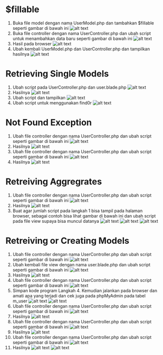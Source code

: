 # $fillable

1. Buka file model dengan nama UserModel.php dan tambahkan $fillable seperti gambar
di bawah ini
![alt text](<Screenshot 2024-03-08 084429.png>)
2. Buka file controller dengan nama UserController.php dan ubah script untuk
menambahkan data baru seperti gambar di bawah ini
![alt text](<Screenshot 2024-03-08 084708.png>)
3. Hasil pada browser
![alt text](<Screenshot 2024-03-08 084820.png>)
4. Ubah kembali UserModel.php dan UserController.php dan tampilkan hasilnya
![alt text](<Screenshot 2024-03-08 085403.png>)

# Retrieving Single Models

1.  Ubah script pada UserController.php dan user.blade.php
![alt text](<Screenshot 2024-03-08 090422.png>)
2. Hasilnya
![alt text](<Screenshot 2024-03-08 091138.png>)
3. Ubah script dan tampilkan
![alt text](<Screenshot 2024-03-08 091138-1.png>)
4. Ubah script untuk menggunakan find0r
![alt text](<Screenshot 2024-03-10 160530.png>)

# Not Found Exception

1. Ubah file controller dengan nama UserController.php dan ubah script seperti gambar
di bawah ini
![alt text](<Screenshot 2024-03-10 163325.png>)
2. Hasilnya
![alt text](<Screenshot 2024-03-10 163601.png>)
3. Ubah file controller dengan nama UserController.php dan ubah script seperti gambar di bawah ini
![alt text](<Screenshot 2024-03-10 163701.png>)
4. Hasilnya 
![alt text](<Screenshot 2024-03-10 161310.png>)

# Retreiving Aggregrates

1. Ubah file controller dengan nama UserController.php dan ubah script seperti gambar di bawah ini
![alt text](<Screenshot 2024-03-10 164041.png>)
2. Hasilnya
![alt text](<Screenshot 2024-03-10 164251.png>)
3. Buat agar jumlah script pada langkah 1 bisa tampil pada halaman browser, sebagai contoh bisa lihat gambar di bawah ini dan ubah script pada file view supaya bisa muncul datanya
![alt text](<Screenshot 2024-03-10 170251.png>)
![alt text](<Screenshot 2024-03-10 170320.png>)
![alt text](<Screenshot 2024-03-10 170342.png>)

# Retreiving or Creating Models

1. Ubah file controller dengan nama UserController.php dan ubah script seperti gambar di bawah ini
![alt text](<Screenshot 2024-03-10 171055.png>)
2. Ubah kembali file view dengan nama user.blade.php dan ubah script seperti gambar di bawah ini
![alt text](<Screenshot 2024-03-10 171213.png>)
3. Hasilnya 
![alt text](<Screenshot 2024-03-10 171252.png>)
4. Ubah file controller dengan nama UserController.php dan ubah script seperti gambar di bawah ini
![alt text](<Screenshot 2024-03-10 171656.png>)
5. Simpan kode program Langkah 4. Kemudian jalankan pada browser dan amati apa yang terjadi dan cek juga pada phpMyAdmin pada tabel m_user 
![alt text](<Screenshot 2024-03-10 171641.png>)
![alt text](<Screenshot 2024-03-10 171849.png>)
6. Ubah file controller dengan nama UserController.php dan ubah script seperti gambar di bawah ini
![alt text](<Screenshot 2024-03-10 172131.png>)
7. Hasilnya 
![alt text](<Screenshot 2024-03-10 172058.png>)
8. Ubah file controller dengan nama UserController.php dan ubah script seperti gambar di bawah ini
![alt text](<Screenshot 2024-03-10 172227.png>)
9. Hasilnya
![alt text](<Screenshot 2024-03-10 172240.png>)
10. Ubah file controller dengan nama UserController.php dan ubah script seperti gambar di bawah ini
![alt text](<Screenshot 2024-03-10 172505.png>)
11. Hasilnya
![alt text](<Screenshot 2024-03-10 172512.png>)
![alt text](<Screenshot 2024-03-10 172526.png>)